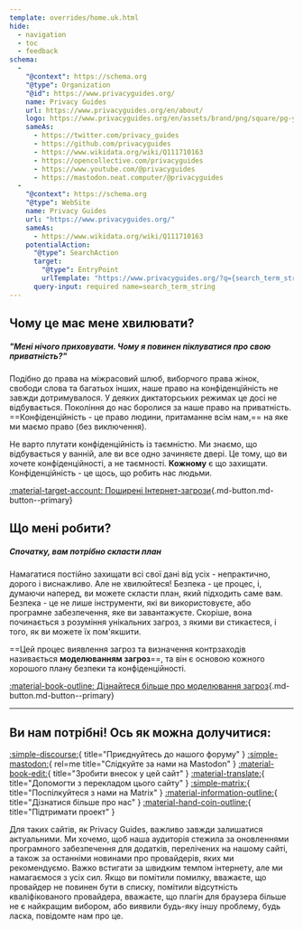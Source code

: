 ```yaml
---
template: overrides/home.uk.html
hide:
  - navigation
  - toc
  - feedback
schema:
  - 
    "@context": https://schema.org
    "@type": Organization
    "@id": https://www.privacyguides.org/
    name: Privacy Guides
    url: https://www.privacyguides.org/en/about/
    logo: https://www.privacyguides.org/en/assets/brand/png/square/pg-yellow.png
    sameAs:
      - https://twitter.com/privacy_guides
      - https://github.com/privacyguides
      - https://www.wikidata.org/wiki/Q111710163
      - https://opencollective.com/privacyguides
      - https://www.youtube.com/@privacyguides
      - https://mastodon.neat.computer/@privacyguides
  - 
    "@context": https://schema.org
    "@type": WebSite
    name: Privacy Guides
    url: "https://www.privacyguides.org/"
    sameAs:
      - https://www.wikidata.org/wiki/Q111710163
    potentialAction:
      "@type": SearchAction
      target:
        "@type": EntryPoint
        urlTemplate: "https://www.privacyguides.org/?q={search_term_string}"
      query-input: required name=search_term_string
---
```


<!-- markdownlint-disable-next-line -->
## Чому це має мене хвилювати?

##### "Мені нічого приховувати. Чому я повинен піклуватися про свою приватність?"

Подібно до права на міжрасовий шлюб, виборчого права жінок, свободи слова та багатьох інших, наше право на конфіденційність не завжди дотримувалося. У деяких диктаторських режимах це досі не відбувається. Покоління до нас боролися за наше право на приватність. ==Конфіденційність - це право людини, притаманне всім нам,== на яке ми маємо право (без виключення).

Не варто плутати конфіденційність із таємністю. Ми знаємо, що відбувається у ванній, але ви все одно зачиняєте двері. Це тому, що ви хочете конфіденційності, а не таємності. **Кожному** є що захищати. Конфіденційність - це щось, що робить нас людьми.

[:material-target-account: Поширені Інтернет-загрози](basics/common-threats.md ""){.md-button.md-button--primary}

## Що мені робити?

##### Спочатку, вам потрібно скласти план

Намагатися постійно захищати всі свої дані від усіх - непрактично, дорого і виснажливо. Але не хвилюйтеся! Безпека - це процес, і, думаючи наперед, ви можете скласти план, який підходить саме вам. Безпека - це не лише інструменти, які ви використовуєте, або програмне забезпечення, яке ви завантажуєте. Скоріше, вона починається з розуміння унікальних загроз, з якими ви стикаєтеся, і того, як ви можете їх пом'якшити.

==Цей процес виявлення загроз та визначення контрзаходів називається **моделюванням загроз**==, та він є основою кожного хорошого плану безпеки та конфіденційності.

[:material-book-outline: Дізнайтеся більше про моделювання загроз](basics/threat-modeling.md ""){.md-button.md-button--primary}

---

## Ви нам потрібні! Ось як можна долучитися:

[:simple-discourse:](https://discuss.privacyguides.net/){ title="Приєднуйтесь до нашого форуму" }
[:simple-mastodon:](https://mastodon.neat.computer/@privacyguides){ rel=me title="Слідкуйте за нами на Mastodon" }
[:material-book-edit:](https://github.com/privacyguides/privacyguides.org){ title="Зробити внесок у цей сайт" }
[:material-translate:](https://matrix.to/#/#pg-i18n:aragon.sh){ title="Допомогти з перекладом цього сайту" }
[:simple-matrix:](https://matrix.to/#/#privacyguides:matrix.org){ title="Поспілкуйтеся з нами на Matrix" }
[:material-information-outline:](about/index.md){ title="Дізнатися більше про нас" }
[:material-hand-coin-outline:](about/donate.md){ title="Підтримати проект" }

Для таких сайтів, як Privacy Guides, важливо завжди залишатися актуальними. Ми хочемо, щоб наша аудиторія стежила за оновленнями програмного забезпечення для додатків, перелічених на нашому сайті, а також за останніми новинами про провайдерів, яких ми рекомендуємо. Важко встигати за швидким темпом інтернету, але ми намагаємося з усіх сил. Якщо ви помітили помилку, вважаєте, що провайдер не повинен бути в списку, помітили відсутність кваліфікованого провайдера, вважаєте, що плагін для браузера більше не є найкращим вибором, або виявили будь-яку іншу проблему, будь ласка, повідомте нам про це.
